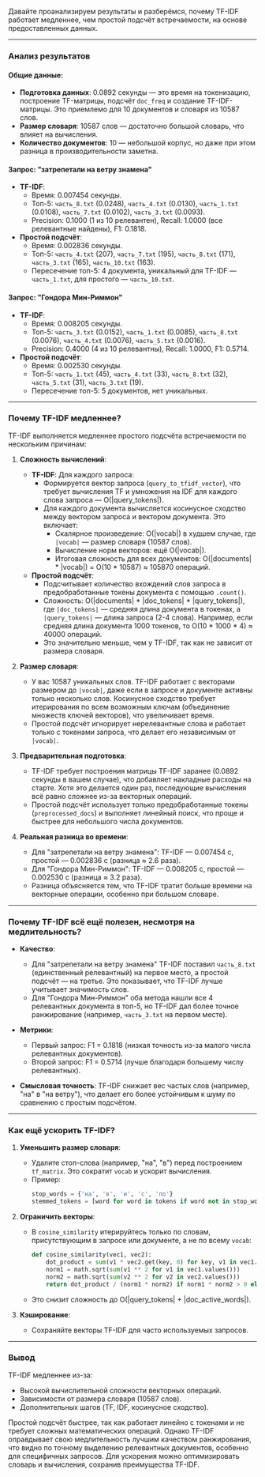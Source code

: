 Давайте проанализируем результаты и разберёмся, почему TF-IDF работает медленнее, чем простой подсчёт встречаемости, на основе предоставленных данных.

---

### Анализ результатов

#### Общие данные:
- **Подготовка данных**: 0.0892 секунды — это время на токенизацию, построение TF-матрицы, подсчёт `doc_freq` и создание TF-IDF-матрицы. Это приемлемо для 10 документов и словаря из 10587 слов.
- **Размер словаря**: 10587 слов — достаточно большой словарь, что влияет на вычисления.
- **Количество документов**: 10 — небольшой корпус, но даже при этом разница в производительности заметна.

#### Запрос: "затрепетали на ветру знамена"
- **TF-IDF**:
  - Время: 0.007454 секунды.
  - Топ-5: `часть_8.txt` (0.0248), `часть_4.txt` (0.0130), `часть_1.txt` (0.0108), `часть_7.txt` (0.0102), `часть_3.txt` (0.0093).
  - Precision: 0.1000 (1 из 10 релевантен), Recall: 1.0000 (все релевантные найдены), F1: 0.1818.
- **Простой подсчёт**:
  - Время: 0.002836 секунды.
  - Топ-5: `часть_4.txt` (207), `часть_7.txt` (195), `часть_8.txt` (171), `часть_3.txt` (165), `часть_10.txt` (163).
  - Пересечение топ-5: 4 документа, уникальный для TF-IDF — `часть_1.txt`, для простого — `часть_10.txt`.

#### Запрос: "Гондора Мин-Риммон"
- **TF-IDF**:
  - Время: 0.008205 секунды.
  - Топ-5: `часть_3.txt` (0.0152), `часть_1.txt` (0.0085), `часть_8.txt` (0.0076), `часть_4.txt` (0.0076), `часть_5.txt` (0.0016).
  - Precision: 0.4000 (4 из 10 релевантны), Recall: 1.0000, F1: 0.5714.
- **Простой подсчёт**:
  - Время: 0.002530 секунды.
  - Топ-5: `часть_1.txt` (45), `часть_4.txt` (33), `часть_8.txt` (32), `часть_5.txt` (31), `часть_3.txt` (19).
  - Пересечение топ-5: 5 документов, нет уникальных.

---

### Почему TF-IDF медленнее?

TF-IDF выполняется медленнее простого подсчёта встречаемости по нескольким причинам:

1. **Сложность вычислений**:
   - **TF-IDF**: Для каждого запроса:
     - Формируется вектор запроса (`query_to_tfidf_vector`), что требует вычисления TF и умножения на IDF для каждого слова запроса — O(|query_tokens|).
     - Для каждого документа вычисляется косинусное сходство между вектором запроса и вектором документа. Это включает:
       - Скалярное произведение: O(|vocab|) в худшем случае, где `|vocab|` — размер словаря (10587 слов).
       - Вычисление норм векторов: ещё O(|vocab|).
       - Итоговая сложность для всех документов: O(|documents| * |vocab|) = O(10 * 10587) ≈ 105870 операций.
   - **Простой подсчёт**: 
     - Подсчитывает количество вхождений слов запроса в предобработанные токены документа с помощью `.count()`.
     - Сложность: O(|documents| * |doc_tokens| * |query_tokens|), где `|doc_tokens|` — средняя длина документа в токенах, а `|query_tokens|` — длина запроса (2-4 слова). Например, если средняя длина документа 1000 токенов, то O(10 * 1000 * 4) ≈ 40000 операций.
     - Это значительно меньше, чем у TF-IDF, так как не зависит от размера словаря.

2. **Размер словаря**:
   - У вас 10587 уникальных слов. TF-IDF работает с векторами размером до `|vocab|`, даже если в запросе и документе активны только несколько слов. Косинусное сходство требует итерирования по всем возможным ключам (объединение множеств ключей векторов), что увеличивает время.
   - Простой подсчёт игнорирует нерелевантные слова и работает только с токенами запроса, что делает его независимым от `|vocab|`.

3. **Предварительная подготовка**:
   - TF-IDF требует построения матрицы TF-IDF заранее (0.0892 секунды в вашем случае), что добавляет накладные расходы на старте. Хотя это делается один раз, последующие вычисления всё равно сложнее из-за векторных операций.
   - Простой подсчёт использует только предобработанные токены (`preprocessed_docs`) и выполняет линейный поиск, что проще и быстрее для небольшого числа документов.

4. **Реальная разница во времени**:
   - Для "затрепетали на ветру знамена": TF-IDF — 0.007454 с, простой — 0.002836 с (разница ≈ 2.6 раза).
   - Для "Гондора Мин-Риммон": TF-IDF — 0.008205 с, простой — 0.002530 с (разница ≈ 3.2 раза).
   - Разница объясняется тем, что TF-IDF тратит больше времени на векторные операции, особенно при большом словаре.

---

### Почему TF-IDF всё ещё полезен, несмотря на медлительность?

- **Качество**: 
  - Для "затрепетали на ветру знамена" TF-IDF поставил `часть_8.txt` (единственный релевантный) на первое место, а простой подсчёт — на третье. Это показывает, что TF-IDF лучше учитывает значимость слов.
  - Для "Гондора Мин-Риммон" оба метода нашли все 4 релевантных документа в топ-5, но TF-IDF дал более точное ранжирование (например, `часть_3.txt` на первом месте).

- **Метрики**:
  - Первый запрос: F1 = 0.1818 (низкая точность из-за малого числа релевантных документов).
  - Второй запрос: F1 = 0.5714 (лучше благодаря большему числу релевантных).

- **Смысловая точность**: TF-IDF снижает вес частых слов (например, "на" в "на ветру"), что делает его более устойчивым к шуму по сравнению с простым подсчётом.

---

### Как ещё ускорить TF-IDF?

1. **Уменьшить размер словаря**:
   - Удалите стоп-слова (например, "на", "в") перед построением `tf_matrix`. Это сократит `vocab` и ускорит вычисления.
   - Пример:
     ```python
     stop_words = {'на', 'в', 'и', 'с', 'по'}
     stemmed_tokens = [word for word in tokens if word not in stop_words]
     ```

2. **Ограничить векторы**:
   - В `cosine_similarity` итерируйтесь только по словам, присутствующим в запросе или документе, а не по всему `vocab`:
     ```python
     def cosine_similarity(vec1, vec2):
         dot_product = sum(v1 * vec2.get(key, 0) for key, v1 in vec1.items())
         norm1 = math.sqrt(sum(v1 ** 2 for v1 in vec1.values()))
         norm2 = math.sqrt(sum(v2 ** 2 for v2 in vec2.values()))
         return dot_product / (norm1 * norm2) if norm1 * norm2 > 0 else 0
     ```
   - Это снизит сложность до O(|query_tokens| + |doc_active_words|).

3. **Кэширование**:
   - Сохраняйте векторы TF-IDF для часто используемых запросов.

---

### Вывод

TF-IDF медленнее из-за:
- Высокой вычислительной сложности векторных операций.
- Зависимости от размера словаря (10587 слов).
- Дополнительных шагов (TF, IDF, косинусное сходство).

Простой подсчёт быстрее, так как работает линейно с токенами и не требует сложных математических операций. Однако TF-IDF оправдывает свою медлительность лучшим качеством ранжирования, что видно по точному выделению релевантных документов, особенно для специфичных запросов. Для ускорения можно оптимизировать словарь и вычисления, сохранив преимущества TF-IDF.
